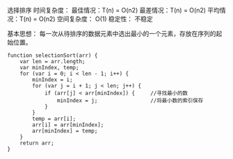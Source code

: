 选择排序
时间复杂度：
最佳情况：T(n) = O(n2)
最差情况：T(n) = O(n2)
平均情况：T(n) = O(n2)
空间复杂度：
O(1)
稳定性：
不稳定

基本思想：
每一次从待排序的数据元素中选出最小的一个元素，存放在序列的起始位置。

```
function selectionSort(arr) {
    var len = arr.length;
    var minIndex, temp;
    for (var i = 0; i < len - 1; i++) {
        minIndex = i;
        for (var j = i + 1; j < len; j++) {
            if (arr[j] < arr[minIndex]) {     //寻找最小的数
                minIndex = j;                 //将最小数的索引保存
            }
        }
        temp = arr[i];
        arr[i] = arr[minIndex];
        arr[minIndex] = temp;
    }
    return arr;
}
```
